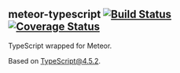 ## meteor-typescript [![Build Status](https://travis-ci.org/barbatus/meteor-typescript.svg?branch=master)](https://travis-ci.org/barbatus/meteor-typescript) [![Coverage Status](https://coveralls.io/repos/github/barbatus/meteor-typescript/badge.svg?branch=master)](https://coveralls.io/github/barbatus/meteor-typescript?branch=master)

TypeScript wrapped for Meteor.

Based on TypeScript@4.5.2.
